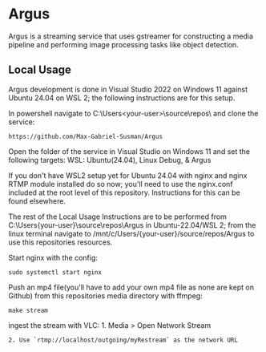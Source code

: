 # Argus

Argus is a streaming service that uses gstreamer for constructing a media pipeline and performing image processing tasks like object detection.

## Local Usage

Argus development is done in Visual Studio 2022 on Windows 11 against Ubuntu 24.04 on WSL 2; the following instructions are for this setup.

In powershell navigate to C:\Users\<your-user>\source\repos\ and clone the service: 
```
https://github.com/Max-Gabriel-Susman/Argus
```

Open the folder of the service in Visual Studio on Windows 11 and set the following targets: WSL: Ubuntu(24.04), Linux Debug, & Argus

If you don't have WSL2 setup yet for Ubuntu 24.04 with nginx and nginx RTMP module installed do so now; you'll need to use the nginx.conf included at the root level of this repository. Instructions for this can be found elsewhere.

The rest of the Local Usage Instructions are to be performed from C:\Users\{your-user}\source\repos\Argus in Ubuntu-22.04/WSL 2; from the linux terminal navigate to /mnt/c/Users/{your-user}/source/repos/Argus to use this repositories resources.

Start nginx with the config:
```
sudo systemctl start nginx
```

Push an mp4 file(you'll have to add your own mp4 file as none are kept on Github) from this repositories media directory with ffmpeg:
```
make stream
```

ingest the stream with VLC:
    1. Media > Open Network Stream 

    2. Use `rtmp://localhost/outgoing/myRestream` as the network URL

